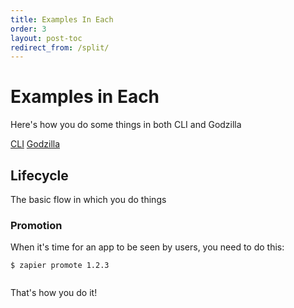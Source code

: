 ```yaml
---
title: Examples In Each
order: 3
layout: post-toc
redirect_from: /split/
---
```


<script>
  const storageKey = 'zapier.appType';
  const godzilla = 'godzilla';
  const cli = 'cli';

  const _iterate = (klass, display) => {
    for (const el of document.querySelectorAll(`.${klass}`)) {
      el.style.display = display;
    }
  };

  const showAll = klass => {
    _iterate(klass, 'block');
  };
  const hideAll = klass => {
    _iterate(klass, 'none');
  };

  const showCli = () => {
    window.localStorage.setItem(storageKey, cli);
    showAll(cli);
    hideAll(godzilla);
  };

  const showGodzilla = () => {
    window.localStorage.setItem(storageKey, godzilla);
    showAll(godzilla);
    hideAll(cli);
  };

  window.onload = () => {
    const appType = window.localStorage.getItem(storageKey) || cli; // default to CLI

    if (appType === cli) {
      showCli();
    } else {
      showGodzilla();
    }
  };
</script>

# Examples in Each

Here's how you do some things in both CLI and Godzilla

<a class="button blue" href="#" onclick="showCli()">CLI</a>
<a class="button blue" href="#" onclick="showGodzilla()">Godzilla</a>

## Lifecycle

The basic flow in which you do things

### Promotion

When it's time for an app to be seen by users, you need to do this:

<div class="cli">
  <div class="highlighter-rouge">
    <div class="highlight">
      <pre class="highlight"><code>$ zapier promote 1.2.3
</code></pre>
    </div>
  </div>
</div>

<div class="godzilla">
  <p>
    <img
      src="https://zappy.zapier.com/F7646205-9EEE-4892-B520-A8EAD616FFB1.png"
      alt=""
    />
  </p>
</div>

That's how you do it!
